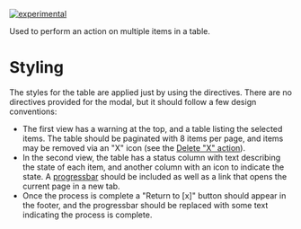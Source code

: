 [![experimental](http://badges.github.io/stability-badges/dist/experimental.svg)](http://github.com/badges/stability-badges)

Used to perform an action on multiple items in a table.

# Styling

The styles for the table are applied just by using the directives.  There are no directives provided for the modal, but it should follow a few design conventions:
* The first view has a warning at the top, and a table listing the selected items. The table should be paginated with 8 items per page, and items may be removed via an "X" icon (see the [Delete "X" action](#/styleguide/tables)).
* In the second view, the table has a status column with text describing the state of each item, and another column with an icon to indicate the state. A [progressbar](#/components/progressbar) should be included as well as a link that opens the current page in a new tab.
* Once the process is complete a "Return to [x]" button should appear in the footer, and the progressbar should be replaced with some text indicating the process is complete.
